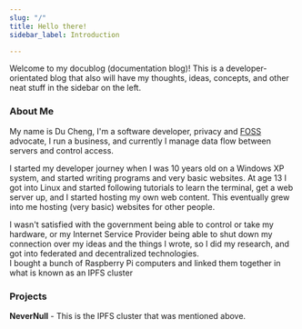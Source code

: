 ```yaml
---
slug: "/"
title: Hello there!
sidebar_label: Introduction

---
```

Welcome to my docublog (documentation blog)! This is a developer-orientated blog that also will have my thoughts, ideas, concepts, and other neat stuff in the sidebar on the left.

### About Me

My name is Du Cheng, I'm a software developer, privacy and [FOSS](https://en.wikipedia.org/wiki/Free_and_open-source_software) advocate, I run a business, and currently I manage data flow between servers and control access.

I started my developer journey when I was 10 years old on a Windows XP system, and started writing programs and very basic websites. At age 13 I got into Linux and started following tutorials to learn the terminal, get a web server up, and I started hosting my own web content. This eventually grew into me hosting (very basic) websites for other people.

I wasn't satisfied with the government being able to control or take my hardware, or my Internet Service Provider being able to shut down my connection over my ideas and the things I wrote, so I did my research, and got into federated and decentralized technologies.  
I bought a bunch of Raspberry Pi computers and linked them together in what is known as an IPFS cluster

### Projects

**NeverNull** - This is the IPFS cluster that was mentioned above. 